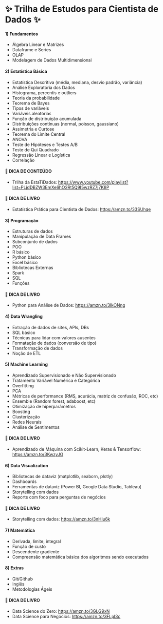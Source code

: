 # ✨ Trilha de Estudos para Cientista de Dados ✨

  <div>
 
####    1) Fundamentos
  - Álgebra Linear e Matrizes
  - Dataframe e Series
  - OLAP
  - Modelagem de Dados Multidimensional
 
 
####    2) Estatística Básica
  - Estatística Descritiva (média, mediana, desvio padrão, variância)
  - Análise Exploratória dos Dados
  - Histograma, percentis e outliers
  - Teoria da probabilidade
   - Teorema de Bayes
  - Tipos de variáveis 
  - Variáveis aleatórias
  - Função de distribuição acumulada
  - Distribuições contínuas (normal, poisson, gaussiano)
  - Assimetria e Curtose
  - Teorema do Limite Central
  - ANOVA
  - Teste de Hipóteses e Testes A/B
  - Teste de Qui Quadrado
  - Regressão Linear e Logística
  - Correlação
  
  ####  📍      DICA DE CONTEÚDO
   - Trilha da EstaTiDados: https://www.youtube.com/playlist?list=PLjdDBZW3EmXe6hO2Rt5Q9I5wzRZ7j7K8P
  
  ####  📍      DICA DE LIVRO
   - Estatística Prática para Cientista de Dados: https://amzn.to/33SUhqe

 ####    3) Programação
  - Estruturas de dados
  - Manipulação de Data Frames
  - Subconjunto de dados
  - POO
  - R básico
  - Python básico
  - Excel básico
  - Bibliotecas Externas
  - Spark
  - SQL
  - Funções
 
 ####  📍      DICA DE LIVRO
  - Python para Análise de Dados: https://amzn.to/3IkONng
  
 ####    4) Data Wrangling
  - Extração de dados de sites, APIs, DBs
  - SQL básico
  - Técnicas para lidar com valores ausentes
  - Formatação de dados (conversão de tipo)
  - Transformação de dados
  - Noção de ETL
  
 ####    5) Machine Learning
  - Aprendizado Supervisionado e Não Supervisionado
  - Tratamento Variável Numérica e Categórica
  - Overfitting
  - PCA
  - Métricas de performance (RMS, acurácia, matriz de confusão, ROC, etc)
  - Ensemble (Random forest, adaboost, etc)
  - Otimização de hiperparâmetros
  - Boosting
  - Clusterização
  - Redes Neurais
  - Análise de Sentimentos
  
  ####  📍      DICA DE LIVRO
  - Aprendizado de Máquina com Scikit-Learn, Keras & Tensorflow:  https://amzn.to/3KwzyJG
  
   ####    6) Data Visualization
  - Bibliotecas de dataviz (matplotlib, seaborn, plotly)
  - Dashboards
  - Ferramentas de dataviz (Power BI, Google Data Studio, Tableau)
  - Storytelling com dados
  - Reports com foco para perguntas de negócios
  
 ####  📍      DICA DE LIVRO
 - Storytelling com dados: https://amzn.to/3nHlu6k

  ####    7) Matemática
  - Derivada, limite, integral
  - Função de custo
  - Descendente gradiente
  - Compreensão matemática básica dos algoritmos sendo executados
  
   ####    8) Extras
  - Git/Github
  - Inglês
  - Metodologias Ágeis
  
 ####  📍      DICA DE LIVRO
  - Data Science do Zero: https://amzn.to/3GLG9xN
  - Data Science para Negócios: https://amzn.to/3FLpI3c



 
 </div>


